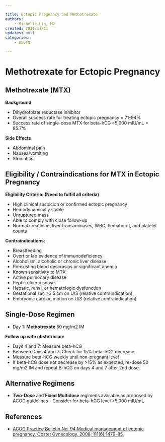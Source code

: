 ```yaml
---

title: Ectopic Pregnancy and Methotrexate
authors:
    - Michelle Lin, MD
created: 2011/11/11
updates: null
categories:
    - OBGYN

---
```


# Methotrexate for Ectopic Pregnancy

## Methotrexate (MTX)

**Background**

-   Dihydrofolate reductase inhibitor
-   Overall success rate for treating ectopic pregnancy = 71-94%
-   Success rate of single-dose MTX for beta-hCG &gt;5,000 mIU/mL = 85.7% 

**Side Effects**
-   Abdominal pain
-   Nausea/vomiting
-   Stomatitis    

## Eligibility / Contraindications for MTX in Ectopic Pregnancy

**Eligibility Criteria: (Need to fulfill all criteria)**

-   High clinical suspicion or confirmed ectopic pregnancy
-   Hemodynamically stable
-   Unruptured mass
-   Able to comply with close follow-up
-   Normal creatinine, liver transaminases, WBC, hematocrit, and platelet counts 

**Contraindications:**
-   Breastfeeding
-   Overt or lab evidence of immunodeficiency
-   Alcoholism, alcoholic or chronic liver disease
-   Preexisting blood dyscrasias or significant anemia 
-   Known sensitivity to MTX
-   Active pulmonary disease
-   Peptic ulcer disease
-   Hepatic, renal, or hematologic dysfunction
-   Gestational sac &gt;3.5 cm on U/S (relative contraindication) 
-   Embryonic cardiac motion on U/S (relative contraindication) 

## Single-Dose Regimen

-  Day 1: **<span class="drug">Methotrexate</span>** 50 mg/m2 IM

**Follow up with obstetrician:**
-   Days 4 and 7: Measure beta-hCG
-   Between Days 4 and 7: Check for 15% beta-hCG decrease
-   Measure beta-hCG weekly until non-pregnant level
-   If beta-hCG dose not decrease by &gt;15% as expected, re-dose 50 mg/m2 IM and repeat B-hCG on days 4 and 7 after 2nd dose. 

## Alternative Regimens

-   **Two-Dose** and **Fixed Multidose** regimens available as proposed by ACOG guidelines - Consider for beta-hCG level &gt;5,000 mIU/mL

## References

-   [ACOG Practice Bulletin No. 94:Medical management of ectopic pregnancy. Obstet Gynecology. 2008; 111(6):1479-85.](http://www.ncbi.nlm.nih.gov/pubmed/18515537)
